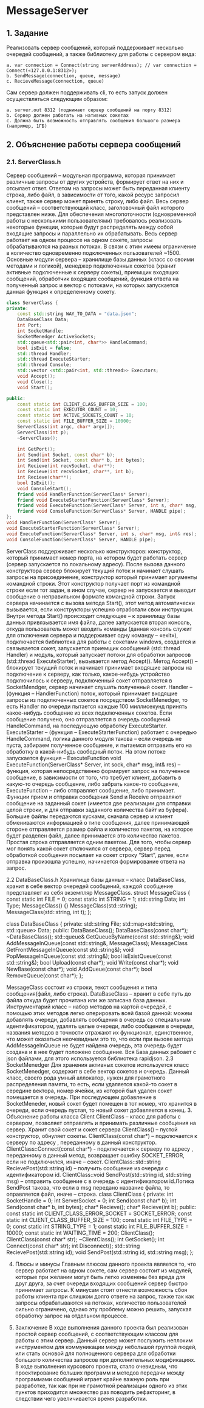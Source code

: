 # MessageServer

## 1.	Задание
Реализовать сервер сообщений, который поддерживает несколько очередей сообщений, а также библиотеку для работы с сервером вида: 

	a. var connection = Connect(string serverAddress); // var connection = Connect(«127.0.0.1:8312»);
	b. SendMessage(connection, queue, message)
	c. RecieveMessage(connection, queue)

Сам сервер должен поддерживать cli, то есть запуск должен осуществляться следующим образом:

	a. server.out 8312 (поднимает сервер сообщений на порту 8312)
	b. Сервер должен работать на нативных сокетах
	c. Должна быть возможность отправлять сообщения большого размера (например, 1ГБ)


## 2.	Объяснение работы сервера сообщений

### 2.1. ServerClass.h

Сервер сообщений – модульная программа, которая принимает различные запросы от других устройств, формирует ответ на них и отсылает ответ.
Ответом на запросы может быть переданная клиенту строка, либо файл, в зависимости от того, какой ресурс запросил клиент, также сервер может принять строку, либо файл.
Весь сервер сообщений – соответствующий класс, заголовочный файл которого представлен ниже.
Для обеспечения многопоточности (одновременной работы с несколькими пользователями) требовалось реализовать некоторые функции, которые будут распределять между собой входящие запросы и параллельно их обрабатывать.
Весь сервер работает на одном процессе на одном сокете, запросы обрабатываются на разных потоках. В связи с этим имеем ограничение в количество одновременно подключенных пользователей ~1500. 
Основные модули сервера – хранилище базы данных (класс со своими методами и логикой), менеджер подключенных сокетов (хранит активные подключенные к серверу сокеты), приемщик входящих сообщений, обработчик входящих сообщений, функция ответа на полученный запрос и вектор с потоками, на которых запускается данная функция к определенному сокету.
```c++
class ServerClass {
private:
	const std::string WAY_TO_DATA = "data.json";
	DataBaseClass Data;
	int Port;
	int SocketHandle;
	SocketMenedger ActiveSockets;
	std::queue<std::pair<int, char*>> HandleCommand;
	bool isExit = false;
	std::thread Handler;
	std::thread ExecuteStarter;
	std::thread Console;
	std::vector <std::pair<int, std::thread>> Executors;
	void Accept();
	void Close();
	void Start();

public:
	const static int CLIENT_CLASS_BUFFER_SIZE = 100;
	const static int EXECUTOR_COUNT = 10;
	const static int ACTIVE_SOCKETS_COUNT = 10;
	const static int FILE_BUFFER_SIZE = 10000;
	ServerClass(int argc, char* argv[]);
	ServerClass(int p);
	~ServerClass();

	int GetPort();
	int Send(int Socket, const char* b);
	int Send(int Socket, const char* b, int bytes);
	int Recieve(int recvSocket, char**);
	int Recieve(int recvSocket, char**, int b);
	int Recieve(char**);
	bool IsExit();
	void ConsoleStart();
	friend void HandlerFunction(ServerClass* Server);
	friend void ExecuteStarterFunction(ServerClass* Server);
	friend void ExecuteFunction(ServerClass* Server, int s, char* msg, int& res);
	friend void ConsoleFunction(ServerClass* Server, HANDLE pipe);
};
void HandlerFunction(ServerClass* Server);
void ExecuteStarterFunction(ServerClass* Server);
void ExecuteFunction(ServerClass* Server, int s, char* msg, int& res);
void ConsoleFunction(ServerClass* Server, HANDLE pipe);
```
ServerClass поддерживает несколько конструкторов: конструктор, который принимает номер порта, на котором будет работать сервер (сервер запускается по локальному адресу). После вызова данного конструктора сервер блокирует текущий поток и начинает слушать запросы на присоединение, конструктор который принимает аргументы командной строки. Этот конструктор получает порт из командной строки если тот задан, в ином случае, сервер не запускается и выводит сообщение о неправильном формате командной строки. 
Запуск сервера начинается с вызова метода Start(), этот метод автоматически вызывается, если конструкторы успешно отработали свои инструкции. Внутри метода Start() происходит следующее – к хранилищу базы данных привязывается имя файла, далее запускается вторая консоль, откуда пользователь может вводить команды (данная консоль служит для отключения сервера и поддерживает одну команду – «exit»), подключается библиотека для работы с сокетами windows, создается и связывается сокет, запускается приемщик  сообщений (std::thread Handler) и модуль, который запускает потоки для обработки запросов (std::thread ExecuteStarter), вызывается метод Accept().
Метод Accept() – блокирует текущий поток и начинает принимает входящие запросы на подключение к серверу, как только, какое-нибудь устройство подключилось к серверу, подключенный сокет отправляется в SocketMendger, сервер начинает слушать полученный сокет.
Handler – (функция – HandlerFunction) поток, который принимает входящие запросы из подключенных сокетов посредством SocketMenedger, то есть Handler по очереди пытается каждые 100 миллисекунд принять какое-нибудь сообщение из всех подключенных сокетов. Если сообщение получено, оно отправляется в очередь сообщений HandleCommand, на последующую обработку ExecuteStarter.
ExecuteStarter – (функция – ExecuteStarterFunction) работает с очередью HandleCommand, логика данного модуля такова – если очередь не пуста, забираем полученное сообщение, и пытаемся отправить его на обработку в какой-нибудь свободный поток. На этом потоке запускается функция – ExecuteFunction
void ExecuteFunction(ServerClass* Server, int sock, char* msg, int& res) – функция, которая непосредственно формирует запрос на полученное сообщение, в зависимости от того, что требует клиент, добавить в какую-то очередь сообщение, либо забрать какое-то сообщение, ExecuteFunction – либо отправляет сообщение, либо принимает. 
Функции прием и отправки сообщения Send и Receive отправляют сообщение на заданный сокет (имеется две реализации для отправки целой строки, и для отправки заданного количества байт из буфера). Большие файлы передаются кусками, сначала сервер и клиент обмениваются информацией о типе сообщения, далее принимающей стороне отправляется размер файла и количество пакетов, на которое будет разделен файл, далее принимается это количество пакетов. Простая строка отправляется одним пакетом.
Для того, чтобы сервер мог понять какой сокет отключился от сервера, сервер перед обработкой сообщения посылает на сокет строку “Start”, далее, если отправка произошла успешно, начинается формирование ответа на запрос.

2.2 DataBaseClass.h
Хранилище базы данных – класс DataBaseClass, хранит в себе вектор очередей сообщений, каждой сообщение представляет из себя экземпляр MessageClass. 
struct MessageClass {
	const static int FILE = 0;
	const static int STRING = 1;
	std::string Data;
	int Type;
	MessageClass() {}
	MessageClass(std::string);
	MessageClass(std::string, int t);
};

class DataBaseClass {
private:
	std::string File;
	std::map<std::string, std::queue<MessageClass>> Data;
public:
	DataBaseClass();
	DataBaseClass(const char*);
	~DataBaseClass();
	std::queue<MessageClass>& GetQueueByName(const std::string&);
	void AddMessageInQueue(const std::string&, MessageClass);
	MessageClass GetFrontMessageInQueue(const std::string&);
	void PopMessageInQueue(const std::string&);
	bool isExistQueue(const std::string&);
	bool Upload(const char*);
	void Write(const char*);
	void NewBase(const char*);
	void AddQueue(const char*);
	bool RemoveQueue(const char*);
};

MessageClass состоит из строки, текст сообщения и типа сообщения(файл, либо строка). 
DataBaseClass – хранит в себе путь до файла откуда будет прочитана или же записана база данных. Инструментарий класс – набор методов на картой очередей, с помощью этих методов легко оперировать всей базой данной: можем добавлять очереди, добавлять сообщения в очередь со специальным идентификатором, удалять целые очереди, либо сообщения в очереди, названия методов в точности отражают их функционал, единственное, что может оказаться неочевидным это то, что если при вызове метода AddMessageInQueue не будет найдена очередь, эта очередь будет создана и в нее будет положено сообщение.
Вся База данных рабоает с json файлами, для этого используется библиотека rapidjson.
2.3 SocketMenedger
Для хранения активных сокетов используется класс SocketMenedger, содержит в себе вектор сокетов и очередь. Данный класс, своего рода умный аллокатор, нужен для грамотного распределения памяти, то есть, если удаляется какой-то сокет в середине вектора, номер ячейки, из которой был удален сокет помещается в очередь. При последующем добавление в SocketMeneder, новый сокет будет помещен в тот номер, что хранится в очереди, если очередь пустая, то новый сокет добавляется в конец.
3.	Объяснение работы класса Client
ClientClass – класс для работы с сервером, позволяет отправлять и принимать различные сообщения на сервер. Хранит свой сокет и сокет сервера
ClientClass() – пустой конструктор, обнуляет сокеты.
ClientClass(const char*) – подключается к серверу по  адресу , переданному в данный конструктор.
СlientClass::Connect(const char*) - подключается к серверу по  адресу , переданному в данный метод, возвращает ошибку SOCKET_ERROR, если не подключился, иначе – сокет.
СlientClass::std::string RecievePost(std::string id) – получить сообщение из очереди с идентификатором id.
СlientClass::void SendPost(std::string id, std::string msg) – отправить сообщение с в очередь с идентификатором id.Логика SendPost такова, что если в msg передано название файла, то оправляется файл, иначе – строка.
class ClientClass {
private:
	int SocketHandle = 0;
	int ServerSocket = 0;
	int Send(const char* b);
	int Send(const char* b, int bytes);
	char* Recieve();
	char* Recieve(int b);
public:
	const static int CLIENT_CLASS_ERROR_SOCKET = SOCKET_ERROR;
	const static int CLIENT_CLASS_BUFFER_SIZE = 100;
	const static int FILE_TYPE = 0;
	const static int STRING_TYPE = 1;
	const static int FILE_BUFFER_SIZE = 10000;
	const static int WAITING_TIME = 200;
	ClientClass();
	ClientClass(const char* str);
	~ClientClass();
	int GetSocket();
	int Connect(const char* str);
	int Disconnect();
	std::string RecievePost(std::string id);
	void SendPost(std::string id, std::string msg);
};




4.	Плюсы и минусы
Главным плюсом данного проекта является то, что сервер работает на одном сокете, сам сервер состоит из модулей, которые при желании могут быть легко изменены без вреда для друг друга, за счет очереди входящих сообщений сервер быстро принимает запросы. К минусам стоит отнести возможность сбоя работы клиента при слишком долго ответе на запрос, также так как запросы обрабатываются на потоках, количество пользователей сильно ограничено, однако эту проблему можно решить, запуская обработку запрос на отдельном процессе.

5.	Заключение
В ходе выполнения данного проекта был реализован простой сервер сообщений, с соответствующим классом для работы с этим сервер. Данный сервер может послужить неплохим инструментом для коммуникации между небольшой группой людей, или стать основой для полноценного сервера для обработки большого количества запросов при дополнительных модификациях.
В ходе выполнения курсового проекта, стало очевидным, что проектирование больших программ и методов передачи между программами сообщений играет крайне важную роль при разработке, так как при не грамотной реализации одного из этих пунктов приходится множество раз поводить рефакторинг, в следствии чего увеличивается время разработки. 



